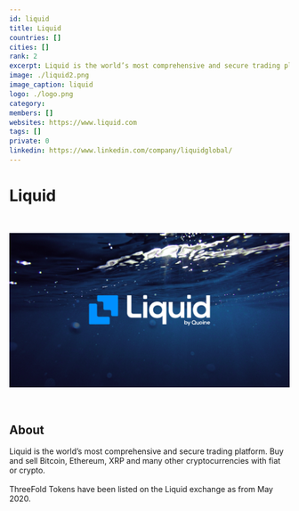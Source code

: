 ```yaml
---
id: liquid
title: Liquid
countries: []
cities: []
rank: 2
excerpt: Liquid is the world’s most comprehensive and secure trading platform.
image: ./liquid2.png
image_caption: liquid
logo: ./logo.png
category:
members: []
websites: https://www.liquid.com
tags: []
private: 0
linkedin: https://www.linkedin.com/company/liquidglobal/
---
```


# Liquid

<br/>

![liquid](./liquid2.png)

<br/>

## About

Liquid is the world’s most comprehensive and secure trading platform. Buy and sell Bitcoin, Ethereum, XRP and many other cryptocurrencies with fiat or crypto.
<br/>
<br/>
ThreeFold Tokens have been listed on the Liquid exchange as from May 2020.

<!--
## Mission

## Impact

## Powered by ThreeFold

## Join saving our planet!

## Support this project

## TFGrid Solution

### Roadmap -->



